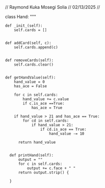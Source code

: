 // Raymond Kuka Mosegi Solia
// 02/13/2025
// 


class Hand:
    """



    def _init_(self):
        self.cards = []


    def addCard(self, c):
        self.cards.append(c)


    def removeCards(self):
        self.cards.clear()


    def getHandValue(self):
        hand_value = 0
        has_ace = False

        for c in self.cards:
            hand_value += c.value
            if c.is_ace ==True:
                has_ace = True

        if hand_value > 21 and has_ace == True:
            for cd in self.cards:
                if hand_value > 21:
                    if cd.is_ace == True:
                        hand_value -= 10

          return hand_value


      def printHand(self):
          output = ""
          for c in self.cards:
              output += c.face + " "
          return output.strip() {

      }
